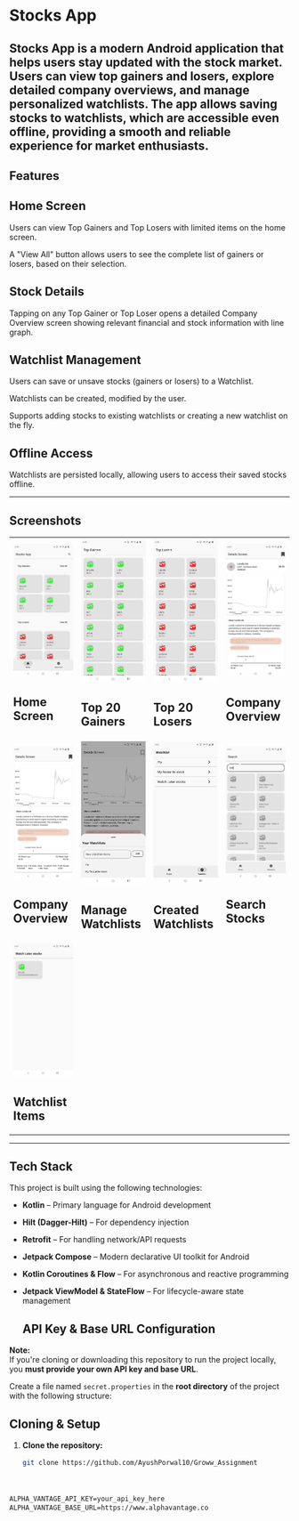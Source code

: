 # Stocks App

**Stocks App** is a modern Android application that helps users stay updated with the stock market. Users can view top gainers and losers, explore detailed company overviews, and manage personalized watchlists.
The app allows saving stocks to watchlists, which are accessible even offline, providing a smooth and reliable experience for market enthusiasts.
---

## Features

## Home Screen
Users can view Top Gainers and Top Losers with limited items on the home screen.

A "View All" button allows users to see the complete list of gainers or losers, based on their selection.

 ## Stock Details
Tapping on any Top Gainer or Top Loser opens a detailed Company Overview screen showing relevant financial and stock information with line graph.

 ## Watchlist Management
Users can save or unsave stocks (gainers or losers) to a Watchlist.

Watchlists can be created, modified by the user.

Supports adding stocks to existing watchlists or creating a new watchlist on the fly.

 ## Offline Access
Watchlists are persisted locally, allowing users to access their saved stocks offline.

---

##  Screenshots
<table>

   <tr>
    <td>
      <img src="https://github.com/AyushPorwal10/Stocks_App_Screenshot/blob/main/home_screen.png" alt="Home Screen" width="200"/>
      <h2>Home Screen</h2>
    </td>
    <td>
      <img src="https://github.com/AyushPorwal10/Stocks_App_Screenshot/blob/main/top_20_gainers.png" alt="Top 20 Gainers" width="200"/>
      <h2>Top 20 Gainers</h2>
    </td>
    <td>
      <img src="https://github.com/AyushPorwal10/Stocks_App_Screenshot/blob/main/top_20_losers.png" alt="Top 20 Losers" width="200"/>
      <h2>Top 20 Losers</h2>
    </td>
    <td>
      <img src="https://github.com/AyushPorwal10/Stocks_App_Screenshot/blob/main/company_overview_.png" alt="Company Overview" width="200"/>
      <h2>Company Overview</h2>
    </td>
  </tr>
  
  <tr>
    <td>
      <img src="https://github.com/AyushPorwal10/Stocks_App_Screenshot/blob/main/company_overview.png" alt="Company Overview" width="200"/>
      <h2>Company Overview</h2>
    </td>
    <td>
      <img src="https://github.com/AyushPorwal10/Stocks_App_Screenshot/blob/main/add_item_to_new_or_existing_watchlist.png" alt="Manage Watchlists" width="200"/>
      <h2>Manage Watchlists</h2>
    </td>
    <td>
      <img src="https://github.com/AyushPorwal10/Stocks_App_Screenshot/blob/main/view_created_watchlist.png" alt="Created Watchlists" width="200"/>
      <h2>Created Watchlists</h2>
    </td>
    <td>
      <img src="https://github.com/AyushPorwal10/Stocks_App_Screenshot/blob/main/search.png" alt="Search Stocks" width="200"/>
      <h2>Search Stocks</h2>
    </td>
  </tr>

  <tr>
    <td>
      <img src="https://github.com/AyushPorwal10/Stocks_App_Screenshot/blob/main/watchlist_items.png" alt="Watchlist Items" width="200"/>
      <h2>Watchlist Items</h2>
    </td>
    
  </tr>
  
</table>

---

## Tech Stack

This project is built using the following technologies:

- **Kotlin** – Primary language for Android development  
- **Hilt (Dagger-Hilt)** – For dependency injection  
- **Retrofit** – For handling network/API requests  
- **Jetpack Compose** – Modern declarative UI toolkit for Android  
- **Kotlin Coroutines & Flow** – For asynchronous and reactive programming  
- **Jetpack ViewModel & StateFlow** – For lifecycle-aware state management   



  ## API Key & Base URL Configuration

**Note:**  
If you're cloning or downloading this repository to run the project locally, you **must provide your own API key and base URL**.

Create a file named `secret.properties` in the **root directory** of the project with the following structure:

##  Cloning & Setup

1. **Clone the repository:**
   ```bash
   git clone https://github.com/AyushPorwal10/Groww_Assignment
  


   
```properties
ALPHA_VANTAGE_API_KEY=your_api_key_here
ALPHA_VANTAGE_BASE_URL=https://www.alphavantage.co




